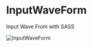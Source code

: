 # InputWaveForm
Input Wave From with SASS

![InputWaveForm](https://user-images.githubusercontent.com/58197108/135692984-a9bcaf75-85bd-446d-bc22-4445d9ea8268.png)
